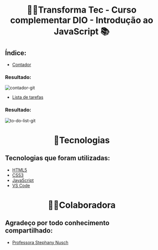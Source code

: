 <h1 align=center>👩‍💻Transforma Tec - Curso complementar DIO - Introdução ao JavaScript 📚</h1>

## Índice:
- [Contador](contador/contador.html)
### Resultado:
![contador-git](https://user-images.githubusercontent.com/96606916/176474329-2a4a915a-345b-4abb-991e-52d46b905d32.png)



- [Lista de tarefas](to-do%20list/index.html)
### Resultado:
![to-do-list-git](https://user-images.githubusercontent.com/96606916/176474558-64c00178-e5c5-4953-aa73-1d1861854777.png)



<h1 align=center>🚀Tecnologias</h1>

## Tecnologias que foram utilizadas: 
- [HTML5](https://img.shields.io/badge/HTML5-E34F26?style=for-the-badge&logo=html5&logoColor=white)
- [CSS3](https://img.shields.io/badge/CSS3-1572B6?style=for-the-badge&logo=css3&logoColor=white)
- [JavaScript](https://img.shields.io/badge/JavaScript-F7DF1E?style=for-the-badge&logo=javascript&logoColor=black)
- [VS Code](https://img.shields.io/badge/Visual%20Studio%20Code-0078d7.svg?style=for-the-badge&logo=visual-studio-code&logoColor=white)
  

<h1 align=center>👩‍💻Colaboradora</h1>

## Agradeço por todo conhecimento compartilhado:
- [Professora Stephany Nusch](https://github.com/stebsnusch)